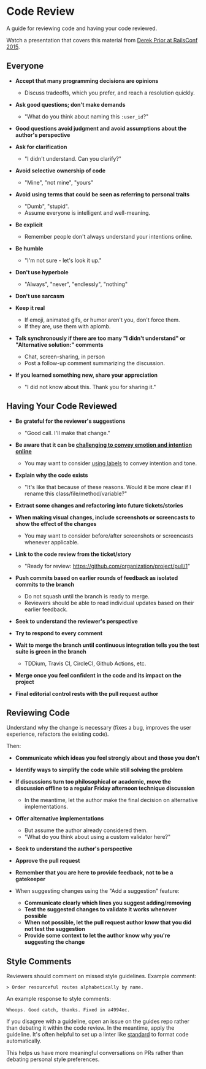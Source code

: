 # Code Review

A guide for reviewing code and having your code reviewed.

Watch a presentation that covers this material from [Derek Prior at RailsConf 2015](https://www.youtube.com/watch?v=PJjmw9TRB7s).

## Everyone

- **Accept that many programming decisions are opinions**
  - Discuss tradeoffs, which you prefer, and reach a resolution quickly.

- **Ask good questions; don't make demands**
  - "What do you think about naming this `:user_id`?"

- **Good questions avoid judgment and avoid assumptions about the author's
  perspective**
- **Ask for clarification**
   - "I didn't understand. Can you clarify?"

- **Avoid selective ownership of code**
   - "Mine", "not mine", "yours"

- **Avoid using terms that could be seen as referring to personal traits**
  - "Dumb", "stupid".
  - Assume everyone is intelligent and well-meaning.

- **Be explicit**
   - Remember people don't always understand your intentions online.

- **Be humble**
   - "I'm not sure - let's look it up."

- **Don't use hyperbole**
   - "Always", "never", "endlessly", "nothing"

- **Don't use sarcasm**
- **Keep it real**
  - If emoji, animated gifs, or humor aren't you, don't force them.
  - If they are, use them with aplomb.

- **Talk synchronously if there are too many "I didn't understand" or "Alternative solution:" comments**
  - Chat, screen-sharing, in person
  - Post a follow-up comment summarizing the discussion.

- **If you learned something new, share your appreciation**
   - "I did not know about this. Thank you for sharing it."


## Having Your Code Reviewed

- **Be grateful for the reviewer's suggestions**
  - "Good call. I'll make that change."

- **Be aware that it can be [challenging to convey emotion and intention online]**
  - You may want to consider [using labels] to convey intention and tone.

- **Explain why the code exists**
  - "It's like that because of these reasons. Would it be more clear if I rename this class/file/method/variable?"

- **Extract some changes and refactoring into future tickets/stories**
- **When making visual changes, include screenshots or screencasts to show the effect of the changes**
  - You may want to consider before/after screenshots or screencasts whenever applicable.

- **Link to the code review from the ticket/story**
  - "Ready for review: https://github.com/organization/project/pull/1"

- **Push commits based on earlier rounds of feedback as isolated commits to the branch**
  - Do not squash until the branch is ready to merge.
  - Reviewers should be able to read individual updates based on their earlier feedback.

- **Seek to understand the reviewer's perspective**
- **Try to respond to every comment**
- **Wait to merge the branch until continuous integration tells you the test suite is green in the branch**
  - TDDium, Travis CI, CircleCI, Github Actions, etc.

- **Merge once you feel confident in the code and its impact on the project**
- **Final editorial control rests with the pull request author**

## Reviewing Code

Understand why the change is necessary (fixes a bug, improves the user experience, refactors the existing code).

Then:

- **Communicate which ideas you feel strongly about and those you don't**
- **Identify ways to simplify the code while still solving the problem**
- **If discussions turn too philosophical or academic, move the discussion offline to a regular Friday afternoon technique discussion**
  - In the meantime, let the author make the final decision on alternative implementations.

- **Offer alternative implementations**
  - But assume the author already considered them.
  - "What do you think about using a custom validator here?"

- **Seek to understand the author's perspective**
- **Approve the pull request**
- **Remember that you are here to provide feedback, not to be a gatekeeper**
- When suggesting changes using the "Add a suggestion" feature:
  - **Communicate clearly which lines you suggest adding/removing**
  - **Test the suggested changes to validate it works whenever possible**
  - **When not possible, let the pull request author know that you did not test the suggestion**
  - **Provide some context to let the author know why you're suggesting the change**

## Style Comments

Reviewers should comment on missed style guidelines. Example comment:

    > Order resourceful routes alphabetically by name.

An example response to style comments:

    Whoops. Good catch, thanks. Fixed in a4994ec.

If you disagree with a guideline, open an issue on the guides repo rather than debating it within the code review. In the meantime, apply the guideline. It's often helpful to set up a linter like [standard] to format code automatically.

This helps us have more meaningful conversations on PRs rather than debating personal style preferences.

[challenging to convey emotion and intention online]: https://thoughtbot.com/blog/empathy-online
[using labels]: https://conventionalcomments.org
[standard]: https://github.com/testdouble/standard
